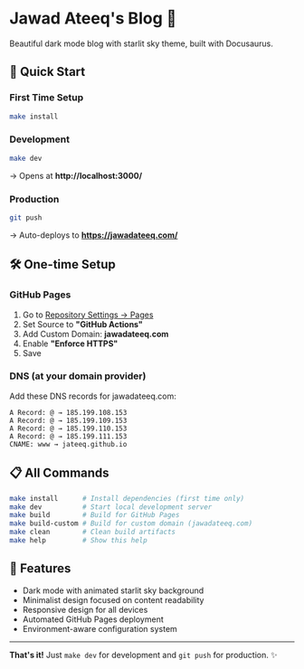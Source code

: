 # Jawad Ateeq's Blog 🌟

Beautiful dark mode blog with starlit sky theme, built with Docusaurus.

## 🚀 Quick Start

### First Time Setup

```bash
make install
```

### Development

```bash
make dev
```

→ Opens at **http://localhost:3000/**

### Production

```bash
git push
```

→ Auto-deploys to **https://jawadateeq.com/**

## 🛠️ One-time Setup

### GitHub Pages

1. Go to [Repository Settings → Pages](https://github.com/jateeq/console/settings/pages)
2. Set Source to **"GitHub Actions"**
3. Add Custom Domain: **jawadateeq.com**
4. Enable **"Enforce HTTPS"**
5. Save

### DNS (at your domain provider)

Add these DNS records for jawadateeq.com:

```
A Record: @ → 185.199.108.153
A Record: @ → 185.199.109.153  
A Record: @ → 185.199.110.153
A Record: @ → 185.199.111.153
CNAME: www → jateeq.github.io
```

## 📋 All Commands

```bash
make install      # Install dependencies (first time only)
make dev          # Start local development server
make build        # Build for GitHub Pages
make build-custom # Build for custom domain (jawadateeq.com)
make clean        # Clean build artifacts
make help         # Show this help
```

## 🎨 Features

- Dark mode with animated starlit sky background
- Minimalist design focused on content readability
- Responsive design for all devices
- Automated GitHub Pages deployment
- Environment-aware configuration system

---

**That's it!** Just `make dev` for development and `git push` for production. ✨
